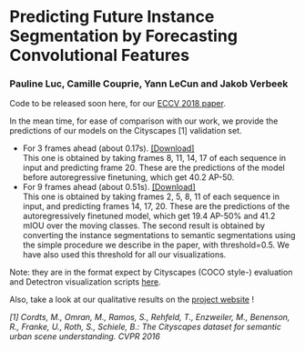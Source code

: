# Predicting Future Instance Segmentation by Forecasting Convolutional Features
### Pauline Luc, Camille Couprie, Yann LeCun and Jakob Verbeek

Code to be released soon here, for our [ECCV 2018 paper](https://arxiv.org/pdf/1803.11496.pdf).

In the mean time, for ease of comparison with our work, we provide the predictions of our models on the Cityscapes [1] validation set.
- For 3 frames ahead (about 0.17s). [[Download]](https://github.com/paulineluc/forecasting_dense_convolutional_features/raw/master/f2f_nT1_ishexcx9to.tar.gz)  
This one is obtained by taking frames 8, 11, 14, 17 of each sequence in input and predicting frame 20. These are the predictions of the model before autoregressive finetuning, which get 40.2 AP-50.
- For 9 frames ahead (about 0.51s). [[Download]](https://github.com/paulineluc/forecasting_dense_convolutional_features/raw/master/f2f_ft_nT3_chxyxe4vqc.tar.gz)  
This one is obtained by taking frames 2, 5, 8, 11 of each sequence in input, and predicting frames 14, 17, 20. These are the predictions of the autoregressively finetuned model, which get 19.4 AP-50% and 41.2 mIOU over the moving classes. The second result is obtained by converting the instance segmentations to semantic segmentations using the simple procedure we describe in the paper, with threshold=0.5. We have also used this threshold for all our visualizations.

Note: they are in the format expect by Cityscapes (COCO style-) evaluation and Detectron visualization scripts [here](https://github.com/facebookresearch/Detectron).

Also, take a look at our qualitative results on the [project website](http://thoth.inrialpes.fr/people/pluc/instpred2018) !

*[1] Cordts, M., Omran, M., Ramos, S., Rehfeld, T., Enzweiler, M., Benenson, R., Franke, U., Roth, S., Schiele, B.: The Cityscapes dataset for semantic urban scene understanding. CVPR 2016*
